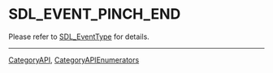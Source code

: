 # SDL_EVENT_PINCH_END

Please refer to [SDL_EventType](SDL_EventType) for details.

----
[CategoryAPI](CategoryAPI), [CategoryAPIEnumerators](CategoryAPIEnumerators)

